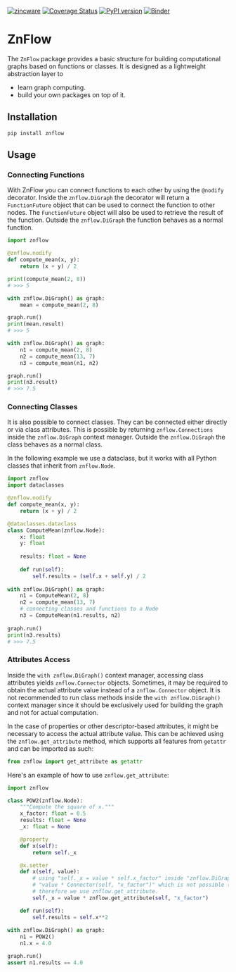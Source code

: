 [![zincware](https://img.shields.io/badge/Powered%20by-zincware-darkcyan)](https://github.com/zincware)
[![Coverage Status](https://coveralls.io/repos/github/zincware/ZnFlow/badge.svg?branch=main)](https://coveralls.io/github/zincware/ZnFlow?branch=main)
[![PyPI version](https://badge.fury.io/py/znflow.svg)](https://badge.fury.io/py/znflow)
[![Binder](https://mybinder.org/badge_logo.svg)](https://mybinder.org/v2/gh/zincware/ZnFlow/HEAD)

# ZnFlow

The `ZnFlow` package provides a basic structure for building computational graphs based on functions or classes. It is designed as a lightweight abstraction layer to 
- learn graph computing.
- build your own packages on top of it.

## Installation
```shell
pip install znflow
```

## Usage

### Connecting Functions

With ZnFlow you can connect functions to each other by using the `@nodify` decorator. Inside the ``znflow.DiGraph`` the decorator will return a `FunctionFuture` object that can be used to connect the function to other nodes. The `FunctionFuture` object will also be used to retrieve the result of the function.
Outside the ``znflow.DiGraph`` the function behaves as a normal function.
```python
import znflow

@znflow.nodify
def compute_mean(x, y):
    return (x + y) / 2

print(compute_mean(2, 8))
# >>> 5

with znflow.DiGraph() as graph:
    mean = compute_mean(2, 8)

graph.run()
print(mean.result)
# >>> 5

with znflow.DiGraph() as graph:
    n1 = compute_mean(2, 8)
    n2 = compute_mean(13, 7)
    n3 = compute_mean(n1, n2)

graph.run()
print(n3.result)
# >>> 7.5
```

### Connecting Classes
It is also possible to connect classes.
They can be connected either directly or via class attributes.
This is possible by returning ``znflow.Connections`` inside the ``znflow.DiGraph`` context manager.
Outside the ``znflow.DiGraph`` the class behaves as a normal class.

In the following example we use a dataclass, but it works with all Python classes that inherit from ``znflow.Node``.

```python
import znflow
import dataclasses

@znflow.nodify
def compute_mean(x, y):
    return (x + y) / 2

@dataclasses.dataclass
class ComputeMean(znflow.Node):
    x: float
    y: float
    
    results: float = None
    
    def run(self):
        self.results = (self.x + self.y) / 2
        
with znflow.DiGraph() as graph:
    n1 = ComputeMean(2, 8)
    n2 = compute_mean(13, 7)
    # connecting classes and functions to a Node
    n3 = ComputeMean(n1.results, n2) 
    
graph.run()
print(n3.results)
# >>> 7.5
```

### Attributes Access
Inside the `with znflow.DiGraph()` context manager, accessing class attributes yields `znflow.Connector` objects.
Sometimes, it may be required to obtain the actual attribute value instead of a `znflow.Connector` object.
It is not recommended to run class methods inside the `with znflow.DiGraph()` context manager since it should be exclusively used for building the graph and not for actual computation.

In the case of properties or other descriptor-based attributes, it might be necessary to access the actual attribute value. This can be achieved using the `znflow.get_attribute` method, which supports all features from `getattr` and can be imported as such:

```python
from znflow import get_attribute as getattr
```
Here's an example of how to use ``znflow.get_attribute``:
```python
import znflow

class POW2(znflow.Node):
    """Compute the square of x."""
    x_factor: float = 0.5
    results: float = None
    _x: float = None

    @property
    def x(self):
        return self._x

    @x.setter
    def x(self, value):
        # using "self._x = value * self.x_factor" inside "znflow.DiGraph()" would run 
        # "value * Connector(self, "x_factor")" which is not possible (TypeError)
        # therefore we use znflow.get_attribute.
        self._x = value * znflow.get_attribute(self, "x_factor")

    def run(self):
        self.results = self.x**2
    
with znflow.DiGraph() as graph:
    n1 = POW2()
    n1.x = 4.0

graph.run()
assert n1.results == 4.0

```

